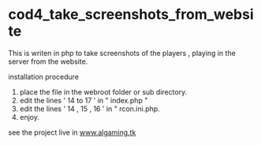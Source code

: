 # cod4_take_screenshots_from_website
 This is writen in php to take screenshots of the players , playing in the server from the website.

installation procedure
1. place the file in the webroot folder or sub directory.
2. edit the lines ' 14 to 17 ' in " index.php "
3. edit the lines ' 14 , 15 , 16 ' in " rcon.ini.php.
4. enjoy.

see the project live in www.algaming.tk 

